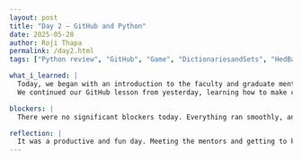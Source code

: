 ```yaml
---
layout: post
title: "Day 2 – GitHub and Python"
date: 2025-05-28
author: Roji Thapa
permalink: /day2.html
tags: ["Python review", "GitHub", "Game", "DictionariesandSets", "HedBanz"]

what_i_learned: |
  Today, we began with an introduction to the faculty and graduate mentors from the different research groups. I met with my project group, where we introduced ourselves and discussed the details of our project, including the programming languages we’ll be using. And what we will be doing for our research.
  We continued our GitHub lesson from yesterday, learning how to make changes to the website. Later, we split into groups for a Python session, where we reviewed dictionaries and sets—a helpful refresher that made these concepts easier to understand.

blockers: |
  There were no significant blockers today. Everything ran smoothly, and the sessions were easy to follow and engaging.

reflection: |
  It was a productive and fun day. Meeting the mentors and getting to know more about our project helped me feel more motivated and focused. The hands-on GitHub work was helped me, and the Python course was a great way to understand and review. Ending the day with a fun game  and updating our blogs made the experience both educational and enjoyable.
---
```

